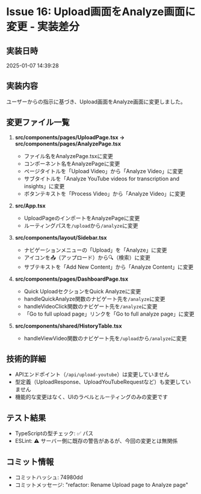 # Issue 16: Upload画面をAnalyze画面に変更 - 実装差分

## 実装日時
2025-01-07 14:39:28

## 実装内容
ユーザーからの指示に基づき、Upload画面をAnalyze画面に変更しました。

## 変更ファイル一覧
1. **src/components/pages/UploadPage.tsx → src/components/pages/AnalyzePage.tsx**
   - ファイル名をAnalyzePage.tsxに変更
   - コンポーネント名をAnalyzePageに変更
   - ページタイトルを「Upload Video」から「Analyze Video」に変更
   - サブタイトルを「Analyze YouTube videos for transcription and insights」に変更
   - ボタンテキストを「Process Video」から「Analyze Video」に変更

2. **src/App.tsx**
   - UploadPageのインポートをAnalyzePageに変更
   - ルーティングパスを`/upload`から`/analyze`に変更

3. **src/components/layout/Sidebar.tsx**
   - ナビゲーションメニューの「Upload」を「Analyze」に変更
   - アイコンを📤（アップロード）から🔍（検索）に変更
   - サブテキストを「Add New Content」から「Analyze Content」に変更

4. **src/components/pages/DashboardPage.tsx**
   - Quick UploadセクションをQuick Analyzeに変更
   - handleQuickAnalyze関数のナビゲート先を`/analyze`に変更
   - handleVideoClick関数のナビゲート先を`/analyze`に変更
   - 「Go to full upload page」リンクを「Go to full analyze page」に変更

5. **src/components/shared/HistoryTable.tsx**
   - handleViewVideo関数のナビゲート先を`/upload`から`/analyze`に変更

## 技術的詳細
- APIエンドポイント（`/api/upload-youtube`）は変更していません
- 型定義（UploadResponse、UploadYouTubeRequestなど）も変更していません
- 機能的な変更はなく、UIのラベルとルーティングのみの変更です

## テスト結果
- TypeScriptの型チェック: ✅ パス
- ESLint: ⚠️ サーバー側に既存の警告があるが、今回の変更とは無関係

## コミット情報
- コミットハッシュ: 74980dd
- コミットメッセージ: "refactor: Rename Upload page to Analyze page"